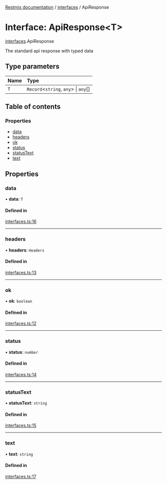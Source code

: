 [Restmix documentation](../README.md) / [interfaces](../modules/interfaces.md) / ApiResponse

# Interface: ApiResponse<T\>

[interfaces](../modules/interfaces.md).ApiResponse

The standard api response with typed data

## Type parameters

| Name | Type |
| :------ | :------ |
| `T` | `Record`<`string`, `any`\> \| `any`[] |

## Table of contents

### Properties

- [data](interfaces.ApiResponse.md#data)
- [headers](interfaces.ApiResponse.md#headers)
- [ok](interfaces.ApiResponse.md#ok)
- [status](interfaces.ApiResponse.md#status)
- [statusText](interfaces.ApiResponse.md#statustext)
- [text](interfaces.ApiResponse.md#text)

## Properties

### data

• **data**: `T`

#### Defined in

[interfaces.ts:16](https://github.com/synw/restmix/blob/d06c9c4/src/interfaces.ts#L16)

___

### headers

• **headers**: `Headers`

#### Defined in

[interfaces.ts:13](https://github.com/synw/restmix/blob/d06c9c4/src/interfaces.ts#L13)

___

### ok

• **ok**: `boolean`

#### Defined in

[interfaces.ts:12](https://github.com/synw/restmix/blob/d06c9c4/src/interfaces.ts#L12)

___

### status

• **status**: `number`

#### Defined in

[interfaces.ts:14](https://github.com/synw/restmix/blob/d06c9c4/src/interfaces.ts#L14)

___

### statusText

• **statusText**: `string`

#### Defined in

[interfaces.ts:15](https://github.com/synw/restmix/blob/d06c9c4/src/interfaces.ts#L15)

___

### text

• **text**: `string`

#### Defined in

[interfaces.ts:17](https://github.com/synw/restmix/blob/d06c9c4/src/interfaces.ts#L17)
